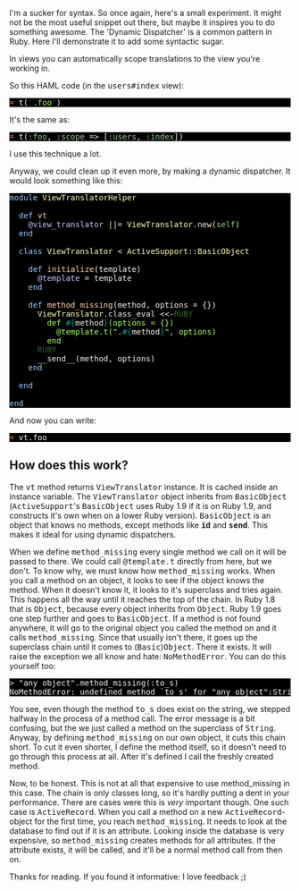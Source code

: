 I'm a sucker for syntax. So once again, here's a small experiment. It might not be the most useful snippet out there, but maybe it inspires you to do something awesome. The 'Dynamic Dispatcher' is a common pattern in Ruby. Here I'll demonstrate it to add some syntactic sugar.

In views you can automatically scope translations to the view you're working in.

So this HAML code (in the <tt>users#index</tt> view):

<pre style="background: #000000; color: #f6f3e8; font-family: Monaco, monospace" class="ir_black"><font color="#e18964">=</font>&nbsp;t(<font color="#336633">'</font><font color="#a8ff60">.foo</font><font color="#336633">'</font>)
</pre>

It's the same as:

<pre style="background: #000000; color: #f6f3e8; font-family: Monaco, monospace" class="ir_black"><font color="#e18964">=</font>&nbsp;t(<font color="#99cc99">:foo</font>, <font color="#99cc99">:scope</font>&nbsp;=&gt; [<font color="#99cc99">:users</font>, <font color="#99cc99">:index</font>])</pre>

I use this technique a lot.

Anyway, we could clean up it even more, by making a dynamic dispatcher. It would look something like this:

<pre style="background: #000000; color: #f6f3e8; font-family: Monaco, monospace" class="ir_black"><font color="#96cbfe">module</font>&nbsp;<font color="#ffffb6">ViewTranslatorHelper</font>

&nbsp;&nbsp;<font color="#96cbfe">def</font>&nbsp;<font color="#ffd2a7">vt</font>
&nbsp;&nbsp;&nbsp;&nbsp;<font color="#c6c5fe">@view_translator</font>&nbsp;||= <font color="#ffffb6">ViewTranslator</font>.new(<font color="#99cc99">self</font>)
&nbsp;&nbsp;<font color="#96cbfe">end</font>

&nbsp;&nbsp;<font color="#96cbfe">class</font>&nbsp;<font color="#ffffb6">ViewTranslator</font>&nbsp;&lt; <font color="#ffffb6">ActiveSupport</font>::<font color="#ffffb6">BasicObject</font>

&nbsp;&nbsp;&nbsp;&nbsp;<font color="#96cbfe">def</font>&nbsp;<font color="#ffd2a7">initialize</font>(template)
&nbsp;&nbsp;&nbsp;&nbsp;&nbsp;&nbsp;<font color="#c6c5fe">@template</font>&nbsp;= template
&nbsp;&nbsp;&nbsp;&nbsp;<font color="#96cbfe">end</font>

&nbsp;&nbsp;&nbsp;&nbsp;<font color="#96cbfe">def</font>&nbsp;<font color="#ffd2a7">method_missing</font>(method, options = {})
&nbsp;&nbsp;&nbsp;&nbsp;&nbsp;&nbsp;<font color="#ffffb6">ViewTranslator</font>.class_eval &lt;&lt;-<font color="#336633">RUBY</font>
<font color="#a8ff60">&nbsp;&nbsp;&nbsp;&nbsp;&nbsp;&nbsp;&nbsp;&nbsp;def </font><font color="#00a0a0">#{</font>method<font color="#00a0a0">}</font><font color="#a8ff60">(options = {})</font>
<font color="#a8ff60">&nbsp;&nbsp;&nbsp;&nbsp;&nbsp;&nbsp;&nbsp;&nbsp;&nbsp;&nbsp;@template.t(&quot;.</font><font color="#00a0a0">#{</font>method<font color="#00a0a0">}</font><font color="#a8ff60">&quot;, options)</font>
<font color="#a8ff60">&nbsp;&nbsp;&nbsp;&nbsp;&nbsp;&nbsp;&nbsp;&nbsp;end</font>
<font color="#a8ff60">&nbsp;&nbsp;&nbsp;&nbsp;&nbsp;&nbsp;</font><font color="#336633">RUBY</font>
&nbsp;&nbsp;&nbsp;&nbsp;&nbsp;&nbsp;__send__(method, options)
&nbsp;&nbsp;&nbsp;&nbsp;<font color="#96cbfe">end</font>

&nbsp;&nbsp;<font color="#96cbfe">end</font>

<font color="#96cbfe">end</font></pre>

And now you can write:

<pre style="background: #000000; color: #f6f3e8; font-family: Monaco, monospace" class="ir_black"><font color="#e18964">=</font>&nbsp;vt.foo</pre>

<h2>How does this work?</h2>

The <tt>vt</tt> method returns <tt>ViewTranslator</tt> instance. It is cached inside an instance variable. The <tt>ViewTranslator</tt> object inherits from <tt>BasicObject</tt> (<tt>ActiveSupport</tt>'s <tt>BasicObject</tt> uses Ruby 1.9 if it is on Ruby 1.9, and constructs it's own when on a lower Ruby version). <tt>BasicObject</tt> is an object that knows no methods, except methods like <tt>__id__</tt> and <tt>__send__</tt>. This makes it ideal for using dynamic dispatchers.

When we define <tt>method_missing</tt> every single method we call on it will be passed to there. We could call <tt>@template.t</tt> directly from here, but we don't. To know why, we must know how <tt>method_missing</tt> works. When you call a method on an object, it looks to see if the object knows the method. When it doesn't know it, it looks to it's superclass and tries again. This happens all the way until it reaches the top of the chain. In Ruby 1.8 that is <tt>Object</tt>, because every object inherits from <tt>Object</tt>. Ruby 1.9 goes one step further and goes to <tt>BasicObject</tt>. If a method is not found anywhere, it will go to the original object you called the method on and it calls <tt>method_missing</tt>. Since that usually isn't there, it goes up the superclass chain until it comes to (<tt>Basic</tt>)<tt>Object</tt>. There it exists. It will raise the exception we all know and hate: <tt>NoMethodError</tt>. You can do this yourself too:

<pre style="background: #000000; color: #f6f3e8; font-family: Monaco, monospace" class="ir_black">> "any object".method_missing(:to_s)
NoMethodError: undefined method `to_s' for "any object":String
</pre>

You see, even though the method <tt>to_s</tt> does exist on the string, we stepped halfway in the process of a method call. The error message is a bit confusing, but the we just called a method on the superclass of <tt>String</tt>. Anyway, by defining <tt>method_missing</tt> on our own object, it cuts this chain short. To cut it even shorter, I define the method itself, so it doesn't need to go through this process at all. After it's defined I call the freshly created method.

Now, to be honest. This is not at all that expensive to use method_missing in this case. The chain is only classes long, so it's hardly putting a dent in your performance. There are cases were this is <em>very</em> important though. One such case is <tt>ActiveRecord</tt>. When you call a method on a new <tt>ActiveRecord</tt>-object for the first time, you reach <tt>method_missing</tt>. It needs to look at the database to find out if it is an attribute. Looking inside the database is very expensive, so <tt>method_missing</tt> creates methods for all attributes. If the attribute exists, it will be called, and it'll be a normal method call from then on.

Thanks for reading. If you found it informative: I love feedback ;)
